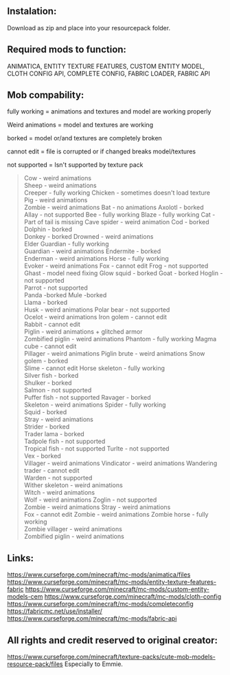 Instalation:
--------------------------------------------------------
Download as zip and place into your resourcepack folder.

Required mods to function:
--------------------------------------------------------
ANIMATICA, ENTITY TEXTURE FEATURES, CUSTOM ENTITY MODEL, CLOTH CONFIG API, COMPLETE CONFIG,
FABRIC LOADER, FABRIC API

Mob compability:
--------------------------------------------------------
fully working = animations and textures and model are working properly

Weird animations = model and textures are working

borked = model or/and textures are completely broken

cannot edit = file is corrupted or if changed breaks model/textures

not supported = Isn't supported by texture pack

>Cow - weird animations  
>Sheep - weird animations  
>Creeper - fully working 
>Chicken - sometimes doesn't load texture  
>Pig - weird animations  
>Zombie - weird animations 
>Bat - no animations 
>Axolotl - borked  
>Allay - not supported 
>Bee - fully working 
>Blaze - fully working 
>Cat - Part of tail is missing 
>Cave spider - weird animation 
>Cod - borked  
>Dolphin - borked  
>Donkey - borked 
>Drowned - weird animations  
>Elder Guardian - fully working  
>Guardian - weird animations 
>Endermite - borked  
>Enderman - weird animations 
>Horse - fully working   
>Evoker - weird animations 
>Fox - cannot edit 
>Frog - not supported  
>Ghast - model need fixing 
>Glow squid - borked 
>Goat - borked 
>Hoglin - not supported  
>Parrot - not supported  
>Panda -borked 
>Mule -borked  
>Llama - borked  
>Husk - weird animations 
>Polar bear - not supported  
>Ocelot - weird animations 
>Iron golem - cannot edit  
>Rabbit - cannot edit  
>Piglin - weird animations + glitched armor  
>Zombified piglin - weird animations 
>Phantom - fully working 
>Magma cube - cannot edit  
>Pillager - weird animations 
>Piglin brute - weird animations 
>Snow golem - borked   
>Slime - cannot edit 
>Horse skeleton - fully working  
>Silver fish - borked  
>Shulker - borked  
>Salmon - not supported  
>Puffer fish - not supported 
>Ravager - borked  
>Skeleton - weird animations 
>Spider - fully working  
>Squid - borked  
>Stray - weird animations  
>Strider - borked  
>Trader lama - borked  
>Tadpole fish - not supported  
>Tropical fish - not supported 
>Turlte - not supported  
>Vex - borked  
>Villager - weird animations 
>Vindicator - weird animations 
>Wandering trader - cannot edit  
>Warden - not supported  
>Wither skeleton - weird animations  
>Witch - weird animations  
>Wolf - weird animations 
>Zoglin - not supported  
>Zombie - weird animations 
>Stray - weird animations  
>Fox - cannot edit 
>Zombie - weird animations 
>Zombie horse - fully working  
>Zombie villager - weird animations    
>Zombified piglin - weird animations 

Links:
--------------------------------------------------------
https://www.curseforge.com/minecraft/mc-mods/animatica/files
https://www.curseforge.com/minecraft/mc-mods/entity-texture-features-fabric
https://www.curseforge.com/minecraft/mc-mods/custom-entity-models-cem
https://www.curseforge.com/minecraft/mc-mods/cloth-config
https://www.curseforge.com/minecraft/mc-mods/completeconfig
https://fabricmc.net/use/installer/
https://www.curseforge.com/minecraft/mc-mods/fabric-api

All rights and credit reserved to original creator:
------------------------------------------------------
https://www.curseforge.com/minecraft/texture-packs/cute-mob-models-resource-pack/files
Especially to Emmie.
